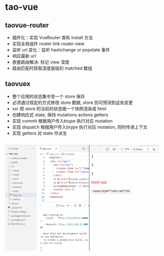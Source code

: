 # tao-vue
## taovue-router
* 插件化：实现 VueRouter 类和 install 方法
* 实现全局组件 router-link router-view
* 监听 url 变化：监听 hashchange or popstate 事件
* 响应最新 url
* 嵌套路由解决: 标记 view 深度
* 路由匹配时获取深度层级的 matched 数组
## taovuex
* 整个应用的状态集中至一个 store 保存
* 必须通过规定的方式修改 store 数据, store 则可预测到这些变更
* ssr 把 store 的当前的状态做一个快照渲染成 html
* 创建响应式 state, 保持 mutations actions getters
* 实现 commit 根据用户传入btype 执行对应 mutation
* 实现 dispatch 根据用户传入btype 执行对应 mutation, 同时传递上下文
* 实现 getters 对 state 作派生
## 
![image](./taovue.gif)
